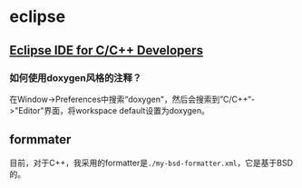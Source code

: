 # eclipse



## [Eclipse IDE for C/C++ Developers](https://www.eclipse.org/downloads/)

### 如何使用doxygen风格的注释？

在Window->Preferences中搜索“doxygen"，然后会搜索到”C/C++“->"Editor"界面，将workspace default设置为doxygen。



## formmater

目前，对于C++，我采用的formatter是`./my-bsd-formatter.xml`，它是基于BSD的。